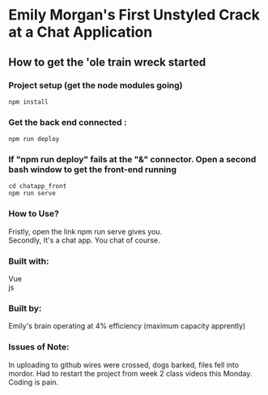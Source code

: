 <h1>Emily Morgan's First Unstyled Crack at a Chat Application</h1>

<h2>How to get the 'ole train wreck started</h2>

### Project setup (get the node modules going)
```
npm install
```

### Get the back end connected :
```
npm run deploy
```
### If "npm run deploy" fails at the "&" connector. Open a second bash window to get the front-end running 
```
cd chatapp_front
npm run serve
```

### How to Use?
Fristly, open the link npm run serve gives you. </br>
Secondly, It's a chat app. You chat of course. </br>


### Built with:
Vue </br>
js </br>

### Built by:
Emily's brain operating at 4% efficiency (maximum capacity apprently)

### Issues of Note:
In uploading to github wires were crossed, dogs barked, files fell into mordor. Had to restart the project from week 2 class videos this Monday. Coding is pain. 
